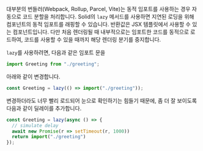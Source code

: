 대부분의 번들러(Webpack, Rollup, Parcel, Vite)는 동적 임포트를 사용하는 경우 자동으로 코드 분할을 처리합니다.
Solid의 `lazy` 메서드를 사용하면 지연된 로딩을 위해 컴포넌트의 동적 임포트를 래핑할 수 있습니다.
반환값은 JSX 템플릿에서 사용할 수 있는 컴포넌트입니다. 다만 처음 렌더링될 때 내부적으로는 임포트한 코드를 동적으로 로드하여, 코드를 사용할 수 있을 때까지 해당 렌더링 분기를 중지합니다.

`lazy`를 사용하려면, 다음과 같은 임포트 문을
```js
import Greeting from "./greeting";
```

아래와 같이 변경합니다.
```js
const Greeting = lazy(() => import("./greeting"));
```

변경하더라도 너무 빨리 로드되어 눈으로 확인하기는 힘들기 때문에, 좀 더 잘 보이도록 다음과 같이 딜레이를 추가합니다.

```js
const Greeting = lazy(async () => {
  // simulate delay
  await new Promise(r => setTimeout(r, 1000))
  return import("./greeting")
});
```
